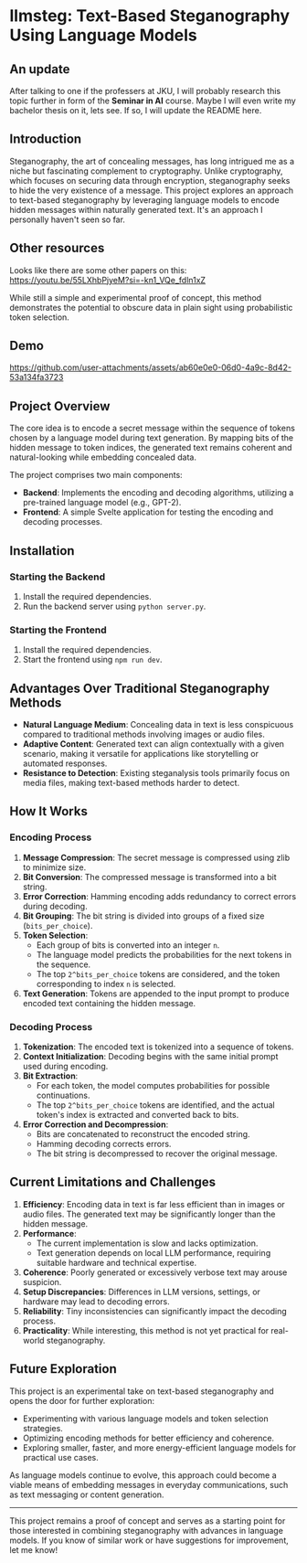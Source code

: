 # llmsteg: Text-Based Steganography Using Language Models

## An update

After talking to one if the professers at JKU, I will probably research this topic further in form of the **Seminar in AI** course. Maybe I will even write my bachelor thesis on it, lets see. If so, I will update the README here.

## Introduction

Steganography, the art of concealing messages, has long intrigued me as a niche but fascinating complement to cryptography. Unlike cryptography, which focuses on securing data through encryption, steganography seeks to hide the very existence of a message. This project explores an approach to text-based steganography by leveraging language models to encode hidden messages within naturally generated text. It's an approach I personally haven't seen so far.

## Other resources

Looks like there are some other papers on this: https://youtu.be/55LXhbPjyeM?si=-kn1_VQe_fdln1xZ

While still a simple and experimental proof of concept, this method demonstrates the potential to obscure data in plain sight using probabilistic token selection.

## Demo

https://github.com/user-attachments/assets/ab60e0e0-06d0-4a9c-8d42-53a134fa3723

## Project Overview

The core idea is to encode a secret message within the sequence of tokens chosen by a language model during text generation. By mapping bits of the hidden message to token indices, the generated text remains coherent and natural-looking while embedding concealed data.

The project comprises two main components:

- **Backend**: Implements the encoding and decoding algorithms, utilizing a pre-trained language model (e.g., GPT-2).
- **Frontend**: A simple Svelte application for testing the encoding and decoding processes.

## Installation

### Starting the Backend

1. Install the required dependencies.
2. Run the backend server using `python server.py`.

### Starting the Frontend

1. Install the required dependencies.
2. Start the frontend using `npm run dev`.

## Advantages Over Traditional Steganography Methods

- **Natural Language Medium**: Concealing data in text is less conspicuous compared to traditional methods involving images or audio files.
- **Adaptive Content**: Generated text can align contextually with a given scenario, making it versatile for applications like storytelling or automated responses.
- **Resistance to Detection**: Existing steganalysis tools primarily focus on media files, making text-based methods harder to detect.

## How It Works

### Encoding Process

1. **Message Compression**: The secret message is compressed using zlib to minimize size.
2. **Bit Conversion**: The compressed message is transformed into a bit string.
3. **Error Correction**: Hamming encoding adds redundancy to correct errors during decoding.
4. **Bit Grouping**: The bit string is divided into groups of a fixed size (`bits_per_choice`).
5. **Token Selection**:
   - Each group of bits is converted into an integer `n`.
   - The language model predicts the probabilities for the next tokens in the sequence.
   - The top `2^bits_per_choice` tokens are considered, and the token corresponding to index `n` is selected.
6. **Text Generation**: Tokens are appended to the input prompt to produce encoded text containing the hidden message.

### Decoding Process

1. **Tokenization**: The encoded text is tokenized into a sequence of tokens.
2. **Context Initialization**: Decoding begins with the same initial prompt used during encoding.
3. **Bit Extraction**:
   - For each token, the model computes probabilities for possible continuations.
   - The top `2^bits_per_choice` tokens are identified, and the actual token's index is extracted and converted back to bits.
4. **Error Correction and Decompression**:
   - Bits are concatenated to reconstruct the encoded string.
   - Hamming decoding corrects errors.
   - The bit string is decompressed to recover the original message.

## Current Limitations and Challenges

1. **Efficiency**: Encoding data in text is far less efficient than in images or audio files. The generated text may be significantly longer than the hidden message.
2. **Performance**:
   - The current implementation is slow and lacks optimization.
   - Text generation depends on local LLM performance, requiring suitable hardware and technical expertise.
3. **Coherence**: Poorly generated or excessively verbose text may arouse suspicion.
4. **Setup Discrepancies**: Differences in LLM versions, settings, or hardware may lead to decoding errors.
5. **Reliability**: Tiny inconsistencies can significantly impact the decoding process.
6. **Practicality**: While interesting, this method is not yet practical for real-world steganography.

## Future Exploration

This project is an experimental take on text-based steganography and opens the door for further exploration:

- Experimenting with various language models and token selection strategies.
- Optimizing encoding methods for better efficiency and coherence.
- Exploring smaller, faster, and more energy-efficient language models for practical use cases.

As language models continue to evolve, this approach could become a viable means of embedding messages in everyday communications, such as text messaging or content generation.

---

This project remains a proof of concept and serves as a starting point for those interested in combining steganography with advances in language models. If you know of similar work or have suggestions for improvement, let me know!
